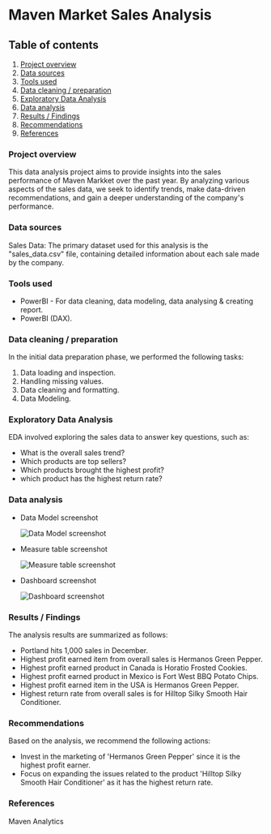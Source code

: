 # Maven Market Sales Analysis

## Table of contents

1. [Project overview](#Project-overview)
2. [Data sources](#Data-sources)
3. [Tools used](#Tools-used)
4. [Data cleaning / preparation](#Data-cleaning-/-preparation)
5. [Exploratory Data Analysis](#Exploratory-Data-Analysis)
6. [Data analysis](#Data-analysis)
7. [Results / Findings](#Results-/-Findings)
8. [Recommendations](#Recommendations)
9. [References](#References)

### Project overview

This data analysis project aims to provide insights into the sales performance of Maven Markket over the past year. By analyzing various aspects of the sales data, we seek to identify trends, make data-driven recommendations, and gain a deeper understanding of the company's performance.

### Data sources

Sales Data: The primary dataset used for this analysis is the "sales_data.csv" file, containing detailed information about each sale made by the company.

### Tools used

- PowerBI - For data cleaning, data modeling, data analysing & creating report.
- PowerBI (DAX).

### Data cleaning / preparation

In the initial data preparation phase, we performed the following tasks:
1. Data loading and inspection.
2. Handling missing values.
3. Data cleaning and formatting.
4. Data Modeling.

### Exploratory Data Analysis

EDA involved exploring the sales data to answer key questions, such as:
- What is the overall sales trend?
- Which products are top sellers?
- Which products brought the highest profit?
- which product has the highest return rate?

### Data analysis

- Data Model screenshot

  
  ![Data Model screenshot](https://github.com/epmanu185/Maven_Market_Report/assets/144469882/b324c2a4-f231-4308-b1a5-8da17aa1f246)

- Measure table screenshot


  ![Measure table screenshot](https://github.com/epmanu185/Maven_Market_Report/assets/144469882/cb001a29-2f1d-4864-99d8-c043f7563ec2)

- Dashboard screenshot

  
  ![Dashboard screenshot](https://github.com/epmanu185/Maven_Market_Report/assets/144469882/ae333b11-95a8-4213-a216-da81f8c8404a)


### Results / Findings

The analysis results are summarized as follows:

- Portland hits 1,000 sales in December.
- Highest profit earned item from overall sales is Hermanos Green Pepper.
- Highest profit earned product in Canada is Horatio Frosted Cookies﻿.
- Highest profit earned product in Mexico is Fort West BBQ Potato Chips.
- Highest profit earned item in the USA is Hermanos Green Pepper.
- Highest return rate from overall sales is for Hilltop Silky Smooth Hair Conditioner.

### Recommendations

Based on the analysis, we recommend the following actions:

- Invest in the marketing of 'Hermanos Green Pepper' since it is the highest profit earner.
- Focus on expanding the issues related to the product 'Hilltop Silky Smooth Hair Conditioner' as it has the highest return rate.

### References

Maven Analytics
   
